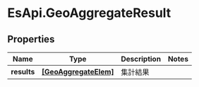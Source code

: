 # EsApi.GeoAggregateResult

## Properties

Name | Type | Description | Notes
------------ | ------------- | ------------- | -------------
**results** | [**[GeoAggregateElem]**](GeoAggregateElem.md) | 集計結果 | 


